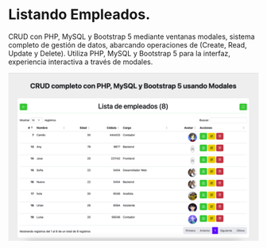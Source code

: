 # Listando Empleados.

CRUD con PHP, MySQL y Bootstrap 5 mediante ventanas modales, sistema completo de gestión de datos, abarcando operaciones de (Create, Read, Update y Delete). Utiliza PHP, MySQL y Bootstrap 5 para la interfaz, experiencia interactiva a través de modales.

![](https://raw.githubusercontent.com/urian121/imagenes-proyectos-github/master/crud-php-mysql-modales.png)

